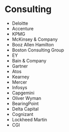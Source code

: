 # Consulting
* Deloitte
* Accenture
* KPMG
* McKinsey & Company
* Booz Allen Hamilton
* Boston Consulting Group
* EY
* Bain & Company
* Gartner
* Atos
* Kearney
* Mercer
* Infosys
* Capgemini
* Oliver Wyman
* BearingPoint
* Delta Capital
* Cognizant
* Lockheed Martin
* CGI
